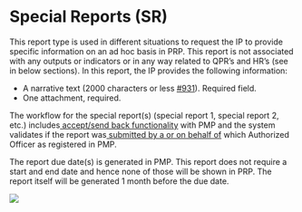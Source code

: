 # Special Reports \(SR\)

This report type is used in different situations to request the IP to provide specific information on an ad hoc basis in PRP. This report is not associated with any outputs or indicators or in any way related to QPR’s and HR’s \(see in below sections\). In this report, the IP provides the following information:

* A narrative text \(2000 characters or less [\#931](https://github.com/unicef/etools-partner-reporting-portal/issues/931)\). Required field.
* One attachment, required.

The workflow for the special report\(s\) \(special report 1, special report 2, etc.\) includes[ accept/send back functionality](https://unicef.gitbook.io/prp/product-end-user-documentation/ip-reporting/progress-reports) with PMP and the system validates if the report was[ submitted by a or on behalf of](https://unicef.gitbook.io/prp/product-end-user-documentation/ip-reporting/progress-reports) which Authorized Officer as registered in PMP.

The report due date\(s\) is generated in PMP. This report does not require a start and end date and hence none of those will be shown in PRP. The report itself will be generated 1 month before the due date.

![](https://lh3.googleusercontent.com/igZb8ZKgDtJzV5JOqfJhV98U2lQVkW8AjnlQEzzRghhMbaMQBa030F2Dq0lWJqMyLdvKVGUEqq57lPHLkqXom4l9VeXd2D0QR4UgwfGDk4TKWD8RdioWwdWgcfSDNQaK2w0lFiH_)

